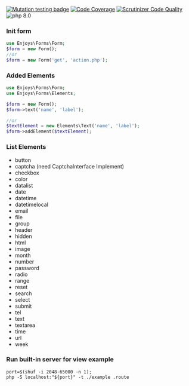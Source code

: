 [![Mutation testing badge](https://img.shields.io/endpoint?style=flat&url=https%3A%2F%2Fbadge-api.stryker-mutator.io%2Fgithub.com%2FEnjoyzz%2Fforms%2Fmaster)](https://dashboard.stryker-mutator.io/reports/github.com/Enjoyzz/forms/master)
[![Code Coverage](https://scrutinizer-ci.com/g/Enjoyzz/forms/badges/coverage.png?b=master)](https://scrutinizer-ci.com/g/Enjoyzz/forms/?branch=master)
[![Scrutinizer Code Quality](https://scrutinizer-ci.com/g/Enjoyzz/forms/badges/quality-score.png?b=master)](https://scrutinizer-ci.com/g/Enjoyzz/forms/?branch=master)
![php 8.0](https://github.com/Enjoyzz/forms/workflows/php%208.0/badge.svg)

### Init form
```php
use Enjoys\Forms\Form;
$form = new Form();
//or
$form = new Form('get', 'action.php');
```

### Added Elements

```php
use Enjoys\Forms\Form;
use Enjoys\Forms\Elements;

$form = new Form();
$form->text('name', 'label');

//or
$textElement = new Elements\Text('name', 'label');
$form->addElement($textElement);
```

### List Elements

- button
- captcha (need CaptchaInterface Implement)
- checkbox
- color
- datalist
- date
- datetime
- datetimelocal
- email
- file
- group
- header
- hidden
- html
- image
- month
- number
- password
- radio
- range
- reset
- search
- select
- submit
- tel
- text
- textarea
- time
- url
- week


### Run built-in server for view example
```shell
port=$(shuf -i 2048-65000 -n 1);
php -S localhost:"${port}" -t ./example .route
```
